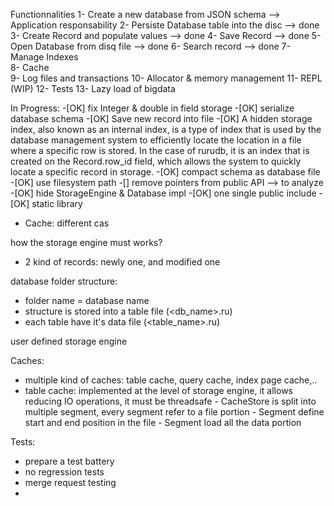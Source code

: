 Functionnalities
    1- Create a new database from JSON schema  --> Application responsability
    2- Persiste Database table into the disc    --> done 
    3- Create Record and populate values       --> done 
    4- Save Record                             --> done
    5- Open Database from disq file            --> done
    6- Search record                           --> done
    7- Manage Indexes                  
    8- Cache                              
    9- Log files and transactions
   10- Allocator & memory management
   11- REPL (WIP)
   12- Tests
   13- Lazy load of bigdata



In Progress:
  -[OK] fix Integer & double in field storage 
  -[OK] serialize database schema
  -[OK] Save new record into file 
  -[OK] A hidden storage index, also known as an internal index, is a type of index that is used by the database management system to efficiently locate the location in a file where a specific row is stored. In the case of rurudb, it is an index that is created on the Record.row_id field, which allows the system to quickly locate a specific record in storage.
  -[OK] compact schema as database file
  -[OK] use filesystem path 
  -[] remove pointers from public API --> to analyze 
  -[OK] hide StorageEngine & Database impl
  -[OK] one single public include
  -[OK] static library
  - Cache: different cas

  how the storage engine must works?
  - 2 kind of records: newly one, and modified one
  
  database folder structure:
   - folder name = database name
   - structure is stored into a table file (<db_name>.ru)
   - each table have it's data file (<table_name>.ru)


 user defined storage engine

 Caches:
   - multiple kind of caches: table cache, query cache, index page cache,..
   - table cache: implemented at the level of storage engine, it allows reducing IO operations, it must be threadsafe
                  - CacheStore is split into multiple segment, every segment refer to a file portion
                  - Segment define start and end position in the file
                  - Segment load all the data portion 




Tests:
 - prepare a test battery 
 - no regression tests
 - merge request testing
 - 
